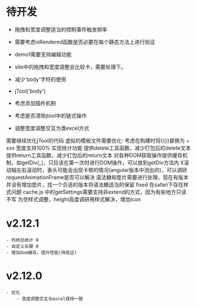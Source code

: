 # 待开发
- 拖拽和宽度调整适当的控制事件触发频率
- 需要考虑isRendered函数是否必要在每个静态方法上进行验证
- demo1需要支持编辑功能
- site中的拖拽和宽度调整会比较卡，需要处理下。
- 减少'body'字符的使用
- jTool('body')

- 考虑添加插件机制
- 考虑是否清除jtool中的链式操作
- 调整宽度调整交互为类excel方式

需要继续优化jTool的代码
虚拟的模板文件需要优化: 考虑在构建时将{{}}替换为 + xxx
宽度支持100%
实现统计功能
提供delete工具函数，减少打包后的delete文本
提供return工具函数，减少打包后的return文本
对各种DOM获取操作提供缓存机制，如getDiv(_)，只应该在第一次时进行DOM操作，可以放到getDiv方法内
X滚动轴左右滚动时，表头可能会出现卡顿的情况(angular版本中测出的)，可以调研requestAnimationFrame是否可以解决
语法糖和垫片需要进行处理，现在有版本并没有增加垫片，找一个合适的版本将语法糖适当的保留
fixed 在safari下存在样式问题
cache.js 中的getSettings需要支持非extend的方式，因为有些地方只读不写
为空样式调整，height高度调研用样式解决，增加icon
# v2.12.1
    - 列统总统计 0
    - 自定义右键 0
    - 增加dom缓存，提升性能(待验证)
    
# v2.12.0
    - 优化
        - 宽度调整交互与excel保持一致
